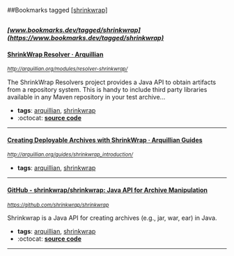 ##Bookmarks tagged [[shrinkwrap]](https://www.bookmarks.dev?q=[shrinkwrap])

_<sup><sup>[www.bookmarks.dev/tagged/shrinkwrap](https://www.bookmarks.dev/tagged/shrinkwrap)</sup></sup>_
---
#### [ShrinkWrap Resolver · Arquillian](http://arquillian.org/modules/resolver-shrinkwrap/)
_<sup>http://arquillian.org/modules/resolver-shrinkwrap/</sup>_

The ShrinkWrap Resolvers project provides a Java API to obtain artifacts from a repository system. This is handy to include third party libraries available in any Maven repository in your test archive...
* **tags**: [arquillian](../tagged/arquillian.md), [shrinkwrap](../tagged/shrinkwrap.md)
* :octocat: **[source code](https://github.com/shrinkwrap/resolver)**
---
#### [Creating Deployable Archives with ShrinkWrap · Arquillian Guides](http://arquillian.org/guides/shrinkwrap_introduction/)
_<sup>http://arquillian.org/guides/shrinkwrap_introduction/</sup>_

* **tags**: [arquillian](../tagged/arquillian.md), [shrinkwrap](../tagged/shrinkwrap.md)
---
#### [GitHub - shrinkwrap/shrinkwrap: Java API for Archive Manipulation](https://github.com/shrinkwrap/shrinkwrap)
_<sup>https://github.com/shrinkwrap/shrinkwrap</sup>_

Shrinkwrap is a Java API for creating archives (e.g., jar, war, ear) in Java.
* **tags**: [arquillian](../tagged/arquillian.md), [shrinkwrap](../tagged/shrinkwrap.md)
* :octocat: **[source code](https://github.com/shrinkwrap/shrinkwrap)**
---
